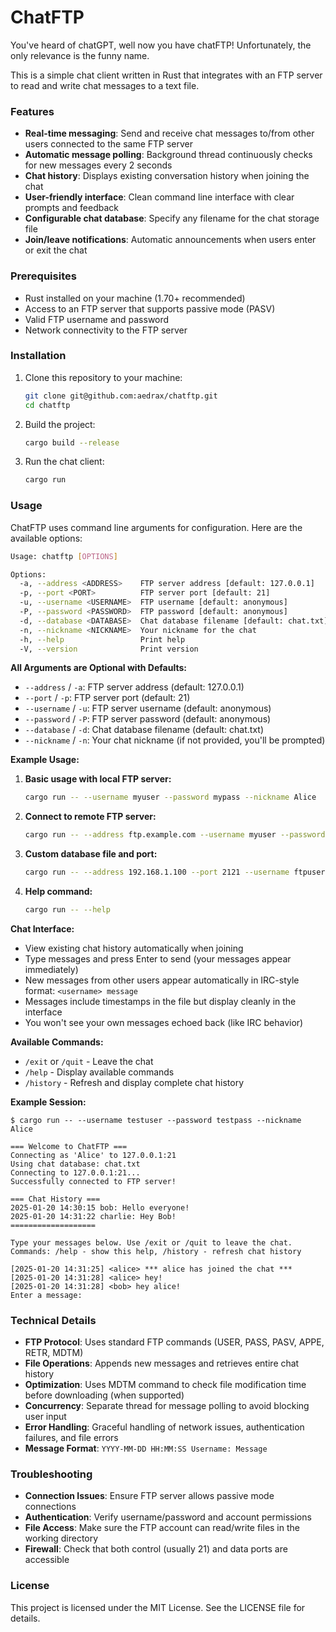 # ChatFTP
You've heard of chatGPT, well now you have chatFTP!
Unfortunately, the only relevance is the funny name.

This is a simple chat client written in Rust that integrates with an FTP server to read and write
chat messages to a text file.

### Features

- **Real-time messaging**: Send and receive chat messages to/from other users connected to the same FTP server
- **Automatic message polling**: Background thread continuously checks for new messages every 2 seconds
- **Chat history**: Displays existing conversation history when joining the chat
- **User-friendly interface**: Clean command line interface with clear prompts and feedback
- **Configurable chat database**: Specify any filename for the chat storage file
- **Join/leave notifications**: Automatic announcements when users enter or exit the chat

### Prerequisites

- Rust installed on your machine (1.70+ recommended)
- Access to an FTP server that supports passive mode (PASV)
- Valid FTP username and password
- Network connectivity to the FTP server

### Installation

1. Clone this repository to your machine:
   ```bash
   git clone git@github.com:aedrax/chatftp.git
   cd chatftp
   ```
2. Build the project:
   ```bash
   cargo build --release
   ```
3. Run the chat client:
   ```bash
   cargo run
   ```

### Usage

ChatFTP uses command line arguments for configuration. Here are the available options:

```bash
Usage: chatftp [OPTIONS]

Options:
  -a, --address <ADDRESS>    FTP server address [default: 127.0.0.1]
  -p, --port <PORT>          FTP server port [default: 21]
  -u, --username <USERNAME>  FTP username [default: anonymous]
  -P, --password <PASSWORD>  FTP password [default: anonymous]
  -d, --database <DATABASE>  Chat database filename [default: chat.txt]
  -n, --nickname <NICKNAME>  Your nickname for the chat
  -h, --help                 Print help
  -V, --version              Print version
```

**All Arguments are Optional with Defaults:**
- `--address` / `-a`: FTP server address (default: 127.0.0.1)
- `--port` / `-p`: FTP server port (default: 21)
- `--username` / `-u`: FTP server username (default: anonymous)
- `--password` / `-P`: FTP server password (default: anonymous)
- `--database` / `-d`: Chat database filename (default: chat.txt)
- `--nickname` / `-n`: Your chat nickname (if not provided, you'll be prompted)

**Example Usage:**

1. **Basic usage with local FTP server:**
   ```bash
   cargo run -- --username myuser --password mypass --nickname Alice
   ```

2. **Connect to remote FTP server:**
   ```bash
   cargo run -- --address ftp.example.com --username myuser --password mypass --nickname Bob
   ```

3. **Custom database file and port:**
   ```bash
   cargo run -- --address 192.168.1.100 --port 2121 --username ftpuser --password secret --database team_chat.txt --nickname Charlie
   ```

4. **Help command:**
   ```bash
   cargo run -- --help
   ```

**Chat Interface:**
- View existing chat history automatically when joining
- Type messages and press Enter to send (your messages appear immediately)
- New messages from other users appear automatically in IRC-style format: `<username> message`
- Messages include timestamps in the file but display cleanly in the interface
- You won't see your own messages echoed back (like IRC behavior)

**Available Commands:**
- `/exit` or `/quit` - Leave the chat
- `/help` - Display available commands
- `/history` - Refresh and display complete chat history

**Example Session:**
```
$ cargo run -- --username testuser --password testpass --nickname Alice

=== Welcome to ChatFTP ===
Connecting as 'Alice' to 127.0.0.1:21
Using chat database: chat.txt
Connecting to 127.0.0.1:21...
Successfully connected to FTP server!

=== Chat History ===
2025-01-20 14:30:15 bob: Hello everyone!
2025-01-20 14:31:22 charlie: Hey Bob!
===================

Type your messages below. Use /exit or /quit to leave the chat.
Commands: /help - show this help, /history - refresh chat history

[2025-01-20 14:31:25] <alice> *** alice has joined the chat ***
[2025-01-20 14:31:28] <alice> hey!
[2025-01-20 14:31:28] <bob> hey alice!
Enter a message: 
```

### Technical Details

- **FTP Protocol**: Uses standard FTP commands (USER, PASS, PASV, APPE, RETR, MDTM)
- **File Operations**: Appends new messages and retrieves entire chat history
- **Optimization**: Uses MDTM command to check file modification time before downloading (when supported)
- **Concurrency**: Separate thread for message polling to avoid blocking user input
- **Error Handling**: Graceful handling of network issues, authentication failures, and file errors
- **Message Format**: `YYYY-MM-DD HH:MM:SS Username: Message`

### Troubleshooting

- **Connection Issues**: Ensure FTP server allows passive mode connections
- **Authentication**: Verify username/password and account permissions
- **File Access**: Make sure the FTP account can read/write files in the working directory
- **Firewall**: Check that both control (usually 21) and data ports are accessible

### License

This project is licensed under the MIT License. See the LICENSE file for details.
